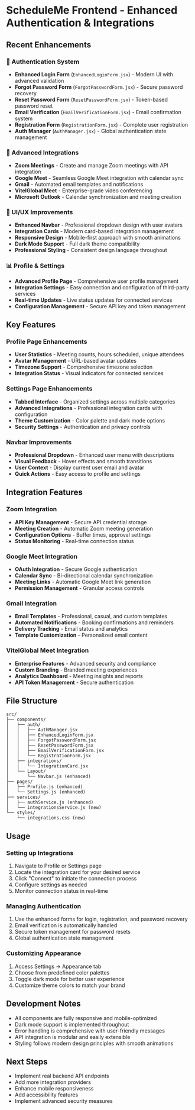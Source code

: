 # ScheduleMe Frontend - Enhanced Authentication & Integrations

## Recent Enhancements

### 🔐 Authentication System

- **Enhanced Login Form** (`EnhancedLoginForm.jsx`) - Modern UI with advanced validation
- **Forgot Password Form** (`ForgotPasswordForm.jsx`) - Secure password recovery
- **Reset Password Form** (`ResetPasswordForm.jsx`) - Token-based password reset
- **Email Verification** (`EmailVerificationForm.jsx`) - Email confirmation system
- **Registration Form** (`RegistrationForm.jsx`) - Complete user registration
- **Auth Manager** (`AuthManager.jsx`) - Global authentication state management

### 🔗 Advanced Integrations

- **Zoom Meetings** - Create and manage Zoom meetings with API integration
- **Google Meet** - Seamless Google Meet integration with calendar sync
- **Gmail** - Automated email templates and notifications
- **VitelGlobal Meet** - Enterprise-grade video conferencing
- **Microsoft Outlook** - Calendar synchronization and meeting creation

### 🎨 UI/UX Improvements

- **Enhanced Navbar** - Professional dropdown design with user avatars
- **Integration Cards** - Modern card-based integration management
- **Responsive Design** - Mobile-first approach with smooth animations
- **Dark Mode Support** - Full dark theme compatibility
- **Professional Styling** - Consistent design language throughout

### 📊 Profile & Settings

- **Advanced Profile Page** - Comprehensive user profile management
- **Integration Settings** - Easy connection and configuration of third-party services
- **Real-time Updates** - Live status updates for connected services
- **Configuration Management** - Secure API key and token management

## Key Features

### Profile Page Enhancements

- **User Statistics** - Meeting counts, hours scheduled, unique attendees
- **Avatar Management** - URL-based avatar updates
- **Timezone Support** - Comprehensive timezone selection
- **Integration Status** - Visual indicators for connected services

### Settings Page Enhancements

- **Tabbed Interface** - Organized settings across multiple categories
- **Advanced Integrations** - Professional integration cards with configuration
- **Theme Customization** - Color palette and dark mode options
- **Security Settings** - Authentication and privacy controls

### Navbar Improvements

- **Professional Dropdown** - Enhanced user menu with descriptions
- **Visual Feedback** - Hover effects and smooth transitions
- **User Context** - Display current user email and avatar
- **Quick Actions** - Easy access to profile and settings

## Integration Features

### Zoom Integration

- **API Key Management** - Secure API credential storage
- **Meeting Creation** - Automatic Zoom meeting generation
- **Configuration Options** - Buffer times, approval settings
- **Status Monitoring** - Real-time connection status

### Google Meet Integration

- **OAuth Integration** - Secure Google authentication
- **Calendar Sync** - Bi-directional calendar synchronization
- **Meeting Links** - Automatic Google Meet link generation
- **Permission Management** - Granular access controls

### Gmail Integration

- **Email Templates** - Professional, casual, and custom templates
- **Automated Notifications** - Booking confirmations and reminders
- **Delivery Tracking** - Email status and analytics
- **Template Customization** - Personalized email content

### VitelGlobal Meet Integration

- **Enterprise Features** - Advanced security and compliance
- **Custom Branding** - Branded meeting experiences
- **Analytics Dashboard** - Meeting insights and reports
- **API Token Management** - Secure authentication

## File Structure

```
src/
├── components/
│   ├── auth/
│   │   ├── AuthManager.jsx
│   │   ├── EnhancedLoginForm.jsx
│   │   ├── ForgotPasswordForm.jsx
│   │   ├── ResetPasswordForm.jsx
│   │   ├── EmailVerificationForm.jsx
│   │   └── RegistrationForm.jsx
│   ├── integrations/
│   │   └── IntegrationCard.jsx
│   └── Layout/
│       └── Navbar.js (enhanced)
├── pages/
│   ├── Profile.js (enhanced)
│   └── Settings.js (enhanced)
├── services/
│   ├── authService.js (enhanced)
│   └── integrationsService.js (new)
└── styles/
    └── integrations.css (new)
```

## Usage

### Setting up Integrations

1. Navigate to Profile or Settings page
2. Locate the integration card for your desired service
3. Click "Connect" to initiate the connection process
4. Configure settings as needed
5. Monitor connection status in real-time

### Managing Authentication

1. Use the enhanced forms for login, registration, and password recovery
2. Email verification is automatically handled
3. Secure token management for password resets
4. Global authentication state management

### Customizing Appearance

1. Access Settings → Appearance tab
2. Choose from predefined color palettes
3. Toggle dark mode for better user experience
4. Customize theme colors to match your brand

## Development Notes

- All components are fully responsive and mobile-optimized
- Dark mode support is implemented throughout
- Error handling is comprehensive with user-friendly messages
- API integration is modular and easily extensible
- Styling follows modern design principles with smooth animations

## Next Steps

- Implement real backend API endpoints
- Add more integration providers
- Enhance mobile responsiveness
- Add accessibility features
- Implement advanced security measures

